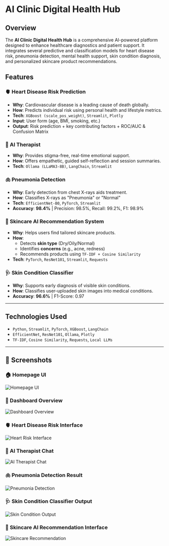 
# AI Clinic Digital Health Hub

## Overview

The **AI Clinic Digital Health Hub** is a comprehensive AI-powered platform designed to enhance healthcare diagnostics and patient support. It integrates several predictive and classification models for heart disease risk, pneumonia detection, mental health support, skin condition diagnosis, and personalized skincare product recommendations.

## Features

### 🫀 Heart Disease Risk Prediction
- **Why**: Cardiovascular disease is a leading cause of death globally.
- **How**: Predicts individual risk using personal health and lifestyle metrics.
- **Tech**: `XGBoost (scale_pos_weight)`, `Streamlit`, `Plotly`
- **Input**: User form (age, BMI, smoking, etc.)
- **Output**: Risk prediction + key contributing factors + ROC/AUC & Confusion Matrix

### 🧠 AI Therapist
- **Why**: Provides stigma-free, real-time emotional support.
- **How**: Offers empathetic, guided self-reflection and session summaries.
- **Tech**: `Ollama (LLaMA3-8B)`, `LangChain`, `Streamlit`

### 🫁 Pneumonia Detection
- **Why**: Early detection from chest X-rays aids treatment.
- **How**: Classifies X-rays as "Pneumonia" or "Normal"
- **Tech**: `EfficientNet-B0`, `PyTorch`, `Streamlit`
- **Accuracy**: **98.4%** | Precision: 98.5%, Recall: 99.2%, F1: 98.9%

### 🧴 Skincare AI Recommendation System
- **Why**: Helps users find tailored skincare products.
- **How**:
  - Detects **skin type** (Dry/Oily/Normal)
  - Identifies **concerns** (e.g., acne, redness)
  - Recommends products using `TF-IDF + Cosine Similarity`
- **Tech**: `PyTorch`, `ResNet101`, `Streamlit`, `Requests`

### 🩺 Skin Condition Classifier
- **Why**: Supports early diagnosis of visible skin conditions.
- **How**: Classifies user-uploaded skin images into medical conditions.
- **Accuracy**: **96.6%** | F1-Score: 0.97

---

## Technologies Used

- `Python`, `Streamlit`, `PyTorch`, `XGBoost`, `LangChain`
- `EfficientNet`, `ResNet101`, `Ollama`, `Plotly`
- `TF-IDF`, `Cosine Similarity`, `Requests`, `Local LLMs`



---

## 📸 Screenshots

### 🏠 Homepage UI
![Homepage UI](images/homepage.jpg)

### 🧭 Dashboard Overview
![Dashboard Overview](images/dashboard.jpg)


### 🫀 Heart Disease Risk Interface
![Heart Risk Interface](images/heart_disease.jpg)

### 🧠 AI Therapist Chat
![AI Therapist Chat](images/ai_therapist.jpg)

### 🫁 Pneumonia Detection Result
![Pneumonia Detection](images/pneumonia.jpg)

### 🩺 Skin Condition Classifier Output
![Skin Condition Output](images/skin_calssifier.jpg)

### 🧴 Skincare AI Recommendation Interface
![Skincare Recommendation](images/skin_ai.jpg)


